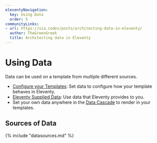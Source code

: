 ```yaml
---
eleventyNavigation:
  key: Using Data
  order: 5
communityLinks:
- url: https://sia.codes/posts/architecting-data-in-eleventy/
  author: TheGreenGreek
  title: Architecting data in Eleventy
---
```

# Using Data

Data can be used on a template from multiple different sources.

* [Configure your Templates](/docs/data-configuration/): Set data to configure how your template behaves in Eleventy.
* [Eleventy Supplied Data](/docs/data-eleventy-supplied/): Use data that Eleventy provides to you.
* Set your own data anywhere in the [Data Cascade](/docs/data-cascade/) to render in your templates.

## Sources of Data

{% include "datasources.md" %}

